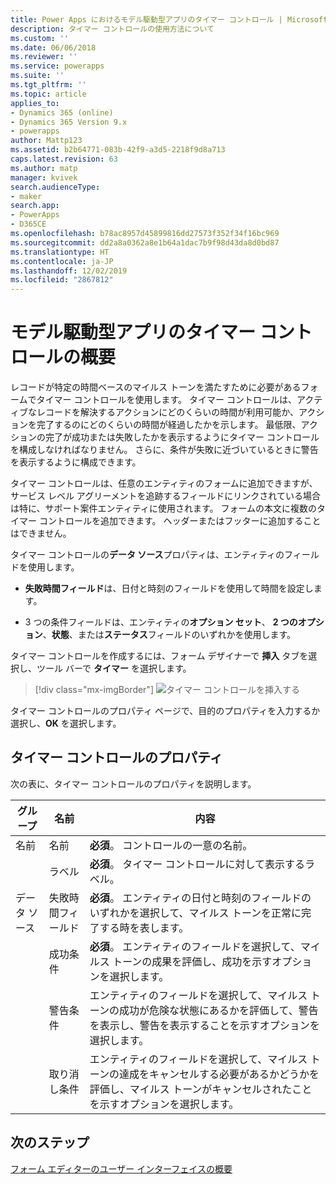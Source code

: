 ```yaml
---
title: Power Apps におけるモデル駆動型アプリのタイマー コントロール | MicrosoftDocs
description: タイマー コントロールの使用方法について
ms.custom: ''
ms.date: 06/06/2018
ms.reviewer: ''
ms.service: powerapps
ms.suite: ''
ms.tgt_pltfrm: ''
ms.topic: article
applies_to:
- Dynamics 365 (online)
- Dynamics 365 Version 9.x
- powerapps
author: Mattp123
ms.assetid: b2b64771-083b-42f9-a3d5-2218f9d8a713
caps.latest.revision: 63
ms.author: matp
manager: kvivek
search.audienceType:
- maker
search.app:
- PowerApps
- D365CE
ms.openlocfilehash: b78ac8957d45899816dd27573f352f34f16bc969
ms.sourcegitcommit: dd2a8a0362a8e1b64a1dac7b9f98d43da8d0bd87
ms.translationtype: HT
ms.contentlocale: ja-JP
ms.lasthandoff: 12/02/2019
ms.locfileid: "2867812"
---
```

# <a name="model-driven-app-timer-control-overview"></a>モデル駆動型アプリのタイマー コントロールの概要

 レコードが特定の時間ベースのマイルス トーンを満たすために必要があるフォームでタイマー コントロールを使用します。 タイマー コントロールは、アクティブなレコードを解決するアクションにどのくらいの時間が利用可能か、アクションを完了するのにどのくらいの時間が経過したかを示します。 最低限、アクションの完了が成功または失敗したかを表示するようにタイマー コントロールを構成しなければなりません。 さらに、条件が失敗に近づいているときに警告を表示するように構成できます。  
  
 タイマー コントロールは、任意のエンティティのフォームに追加できますが、サービス レベル アグリーメントを追跡するフィールドにリンクされている場合は特に、サポート案件エンティティに使用されます。 フォームの本文に複数のタイマー コントロールを追加できます。 ヘッダーまたはフッターに追加することはできません。  
  
 タイマー コントロールの**データ ソース**プロパティは、エンティティのフィールドを使用します。  
  
-   **失敗時間フィールド**は、日付と時刻のフィールドを使用して時間を設定します。  
  
-   3 つの条件フィールドは、エンティティの**オプション セット**、  **2 つのオプション**、**状態**、または**ステータス**フィールドのいずれかを使用します。  

タイマー コントロールを作成するには、フォーム デザイナーで **挿入** タブを選択し、ツール バーで **タイマー** を選択します。 

  > [!div class="mx-imgBorder"] 
  > ![タイマー コントロールを挿入する](media/insert-timer-control.png)

タイマー コントロールのプロパティ ページで、目的のプロパティを入力するか選択し、**OK** を選択します。 

  
<a name="BKMK_TimerControlProperties"></a>   

## <a name="timer-control-properties"></a>タイマー コントロールのプロパティ  
 次の表に、タイマー コントロールのプロパティを説明します。  
  
|グループ|名前|内容|  
|-----------|----------|-----------------|  
|名前|名前|**必須**。 コントロールの一意の名前。|  
||ラベル|**必須**。 タイマー コントロールに対して表示するラベル。|  
|データ ソース|失敗時間フィールド|**必須**。 エンティティの日付と時刻のフィールドのいずれかを選択して、マイルス トーンを正常に完了する時を表します。|  
||成功条件|**必須**。 エンティティのフィールドを選択して、マイルス トーンの成果を評価し、成功を示すオプションを選択します。|  
||警告条件|エンティティのフィールドを選択して、マイルス トーンの成功が危険な状態にあるかを評価して、警告を表示し、警告を表示することを示すオプションを選択します。|  
||取り消し条件|エンティティのフィールドを選択して、マイルス トーンの達成をキャンセルする必要があるかどうかを評価し、マイルス トーンがキャンセルされたことを示すオプションを選択します。|  

## <a name="next-steps"></a>次のステップ

[フォーム エディターのユーザー インターフェイスの概要](form-editor-user-interface-legacy.md)
